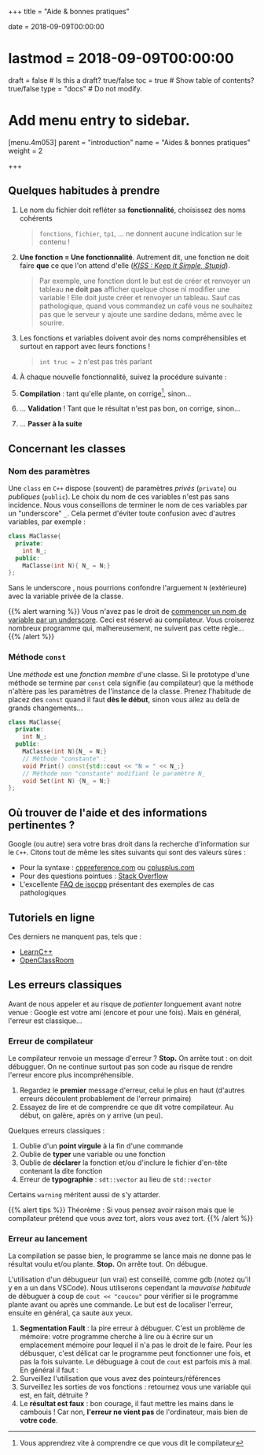 +++
title = "Aide & bonnes pratiques"

date = 2018-09-09T00:00:00
# lastmod = 2018-09-09T00:00:00

draft = false  # Is this a draft? true/false
toc = true  # Show table of contents? true/false
type = "docs"  # Do not modify.

# Add menu entry to sidebar.
[menu.4m053]
  parent = "introduction"
  name = "Aides & bonnes pratiques"
  weight = 2


+++

## Quelques habitudes à prendre

1. Le nom du fichier doit refléter sa **fonctionnalité**, choisissez des noms cohérents

    > `fonctions`, `fichier`, `tp1`, ... ne donnent aucune indication sur le contenu !

2. **Une fonction = Une fonctionnalité**. Autrement dit, une fonction ne doit faire **que** ce que l'on attend d'elle ([*KISS : Keep It Simple, Stupid*](https://fr.wikipedia.org/wiki/Principe_KISS)). 

    > Par exemple, une fonction dont le but est de créer et renvoyer un tableau **ne doit pas** afficher quelque chose ni modifier une variable ! Elle doit juste créer et renvoyer un tableau. Sauf cas pathologique, quand vous commandez un café vous ne souhaitez pas que le serveur y ajoute une sardine dedans, même avec le sourire.

3. Les fonctions et variables doivent avoir des noms compréhensibles et surtout en rapport avec leurs fonctions !

    > `int truc = 2` n'est pas très parlant

4. À chaque nouvelle fonctionnalité, suivez la procédure suivante :
  1. **Compilation** : tant qu'elle plante, on corrige[^1], sinon...
  2. ... **Validation** ! Tant que le résultat n'est pas bon, on corrige, sinon...
  3. ... **Passer à la suite**

[^1]: Vous apprendrez vite à comprendre ce que vous dit le compilateur

## Concernant les classes

### Nom des paramètres

Une `class` en `C++` dispose (souvent) de paramètres *privés* (`private`) ou *publiques* (`public`). Le choix du nom de ces variables n'est pas sans incidence. Nous vous conseillons de terminer le nom de ces variables par un "underscore" `_`. Cela permet d'éviter toute confusion avec d'autres variables, par exemple :

```cpp
class MaClasse{
  private:
    int N_;
  public:
    MaClasse(int N){ N_ = N;}
};
```
Sans le underscore , nous pourrions confondre l'arguement `N` (extérieure) avec la variable privée de la classe.

{{% alert warning %}}
Vous n'avez pas le droit de [commencer un nom de variable par un underscore](https://stackoverflow.com/questions/228783/what-are-the-rules-about-using-an-underscore-in-a-c-identifier). Ceci est réservé au compilateur. Vous croiserez nombreux programme qui, malhereusement, ne suivent pas cette règle...
{{% /alert %}}

### Méthode `const`

Une *méthode* est une *fonction membre* d'une classe. Si le prototype d'une méthode se termine par `const` cela signifie (au compilateur) que la méthode n'altère pas les paramètres de l'instance de la classe. Prenez l'habitude de placez des `const` quand il faut **dès le début**, sinon vous allez au delà de grands changements...

```cpp
class MaClasse{
  private:
    int N_;
  public:
    MaClasse(int N){N_ = N;}
    // Méthode "constante" :
    void Print() const{std::cout << "N = " << N_;} 
    // Méthode non "constante" modifiant le paramètre N_
    void Set(int N) {N_ = N;}
};
```


## Où trouver de l'aide et des informations pertinentes ?

Google (ou autre) sera votre bras droit dans la recherche d'information sur le `C++`. Citons tout de même les sites suivants qui sont des valeurs sûres :

- Pour la syntaxe : [cppreference.com](https://fr.cppreference.com/) ou [cplusplus.com](http://www.cplusplus.com/)
- Pour des questions pointues : [Stack Overflow](http://stackoverflow.com/)
- L'excellente [FAQ de isocpp](https://isocpp.org/faq) présentant des exemples de cas pathologiques

## Tutoriels en ligne

Ces derniers ne manquent pas, tels que :

- [LearnC++](https://www.learncpp.com/)
- [OpenClassRoom](https://openclassrooms.com/fr/courses/1894236-programmez-avec-le-langage-c)


## Les erreurs classiques

Avant de nous appeler et au risque de *patienter* longuement avant notre venue : Google est votre ami (encore et pour une fois). Mais en général, l'erreur est classique...

### Erreur de compilateur

Le compilateur renvoie un message d'erreur ? **Stop.** On arrête tout : on doit débugguer. On ne continue surtout pas son code au risque de rendre l'erreur encore plus incompréhensible.

1. Regardez le **premier** message d'erreur, celui le plus en haut (d'autres erreurs découlent probablement de l'erreur primaire)
2. Essayez de lire et de comprendre ce que dit votre compilateur. Au début, on galère, après on y arrive (un peu).

Quelques erreurs classiques :

1. Oublie d'un **point virgule** à la fin d'une commande
2. Oublie de **typer** une variable ou une fonction
3. Oublie de **déclarer** la fonction et/ou d'inclure le fichier d'en-tête contenant la dite fonction
4. Erreur de **typographie** : `sdt::vector` au lieu de `std::vector`

Certains `warning` méritent aussi de s'y attarder.

{{% alert tips %}}
Théorème : Si vous pensez avoir raison mais que le compilateur prétend que vous avez tort, alors vous avez tort.
{{% /alert %}}

### Erreur au lancement

La compilation se passe bien, le programme se lance mais ne donne pas le résultat voulu et/ou plante. **Stop.** On arrête tout. On débugue.

L'utilisation d'un débugueur (un vrai) est conseillé, comme gdb (notez qu'il y en a un dans VSCode). Nous utiliserons cependant la *mauvaise habitude* de débuguer à coup de `cout << "coucou"` pour vérifier si le programme plante avant ou après une commande. Le but est de localiser l'erreur, ensuite en général, ça saute aux yeux.

1. **Segmentation Fault** : la pire erreur à débuguer. C'est un problème de mémoire: votre programme cherche à lire ou à écrire sur un emplacement mémoire pour lequel il n'a pas le droit de le faire. Pour les débusquer, c'est délicat car le programme peut fonctionner une fois, et pas la fois suivante. Le débuguage à cout de `cout` est parfois mis à mal. En général il faut :
  1. Surveillez l'utilisation que vous avez des pointeurs/références
  2. Surveillez les sorties de vos fonctions : retournez vous une variable qui est, en fait, détruite ?
2. Le **résultat est faux** : bon courage, il faut mettre les mains dans le cambouis ! Car non, **l'erreur ne vient pas** de l'ordinateur, mais bien de **votre code**.
